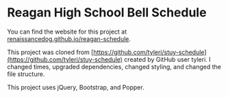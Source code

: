 Reagan High School Bell Schedule
=============

You can find the website for this project at
[renaissancedog.github.io/reagan-schedule](https://renaissancedog.github.io/reagan-schedule).

This project was cloned from [https://github.com/tyleri/stuy-schedule](https://github.com/tyleri/stuy-schedule) created by GitHub user tyleri. 
I changed times, upgraded dependencies, changed styling, and changed the file structure.

This project uses jQuery, Bootstrap, and Popper.